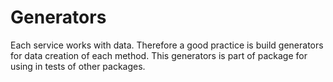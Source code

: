 # Generators

Each service works with data. Therefore a good practice is build generators for data creation of each method. This generators is part of package for using in tests of other packages.
